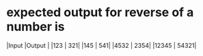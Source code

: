 # expected output for reverse of a number is

|Input |Output |
|123 | 321|
|145 | 541|
|4532 | 2354|
|12345 | 54321|
